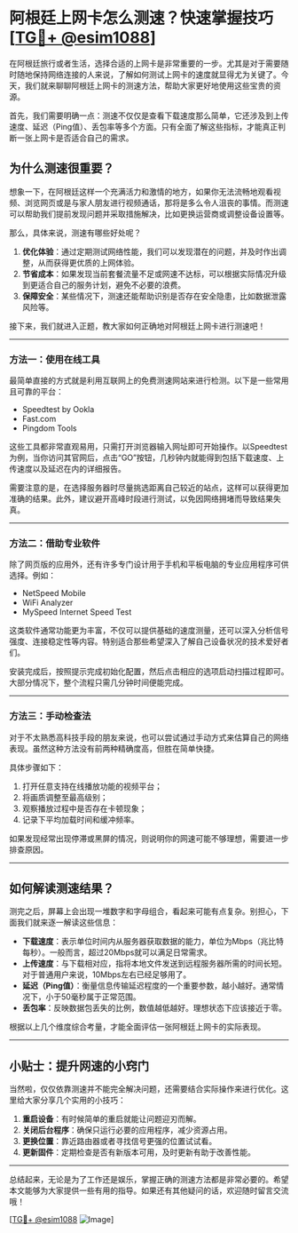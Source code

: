 # 阿根廷上网卡怎么测速？快速掌握技巧[[TG💪+ @esim1088](https://t.me/s/esim1088)]

在阿根廷旅行或者生活，选择合适的上网卡是非常重要的一步。尤其是对于需要随时随地保持网络连接的人来说，了解如何测试上网卡的速度就显得尤为关键了。今天，我们就来聊聊阿根廷上网卡的测速方法，帮助大家更好地使用这些宝贵的资源。

首先，我们需要明确一点：测速不仅仅是查看下载速度那么简单，它还涉及到上传速度、延迟（Ping值）、丢包率等多个方面。只有全面了解这些指标，才能真正判断一张上网卡是否适合自己的需求。

## 为什么测速很重要？

想象一下，在阿根廷这样一个充满活力和激情的地方，如果你无法流畅地观看视频、浏览网页或是与家人朋友进行视频通话，那将是多么令人沮丧的事情。而测速可以帮助我们提前发现问题并采取措施解决，比如更换运营商或调整设备设置等。

那么，具体来说，测速有哪些好处呢？

1. **优化体验**：通过定期测试网络性能，我们可以发现潜在的问题，并及时作出调整，从而获得更优质的上网体验。
2. **节省成本**：如果发现当前套餐流量不足或网速不达标，可以根据实际情况升级到更适合自己的服务计划，避免不必要的浪费。
3. **保障安全**：某些情况下，测速还能帮助识别是否存在安全隐患，比如数据泄露风险等。

接下来，我们就进入正题，教大家如何正确地对阿根廷上网卡进行测速吧！

---

### 方法一：使用在线工具

最简单直接的方式就是利用互联网上的免费测速网站来进行检测。以下是一些常用且可靠的平台：

- Speedtest by Ookla
- Fast.com
- Pingdom Tools

这些工具都非常直观易用，只需打开浏览器输入网址即可开始操作。以Speedtest为例，当你访问其官网后，点击“GO”按钮，几秒钟内就能得到包括下载速度、上传速度以及延迟在内的详细报告。

需要注意的是，在选择服务器时尽量挑选距离自己较近的站点，这样可以获得更加准确的结果。此外，建议避开高峰时段进行测试，以免因网络拥堵而导致结果失真。

---

### 方法二：借助专业软件

除了网页版的应用外，还有许多专门设计用于手机和平板电脑的专业应用程序可供选择。例如：

- NetSpeed Mobile
- WiFi Analyzer
- MySpeed Internet Speed Test

这类软件通常功能更为丰富，不仅可以提供基础的速度测量，还可以深入分析信号强度、连接稳定性等内容。特别适合那些希望深入了解自己设备状况的技术爱好者们。

安装完成后，按照提示完成初始化配置，然后点击相应的选项启动扫描过程即可。大部分情况下，整个流程只需几分钟时间便能完成。

---

### 方法三：手动检查法

对于不太熟悉高科技手段的朋友来说，也可以尝试通过手动方式来估算自己的网络表现。虽然这种方法没有前两种精确度高，但胜在简单快捷。

具体步骤如下：
1. 打开任意支持在线播放功能的视频平台；
2. 将画质调整至最高级别；
3. 观察播放过程中是否存在卡顿现象；
4. 记录下平均加载时间和缓冲频率。

如果发现经常出现停滞或黑屏的情况，则说明你的网速可能不够理想，需要进一步排查原因。

---

## 如何解读测速结果？

测完之后，屏幕上会出现一堆数字和字母组合，看起来可能有点复杂。别担心，下面我们就来逐一解读这些信息：

- **下载速度**：表示单位时间内从服务器获取数据的能力，单位为Mbps（兆比特每秒）。一般而言，超过20Mbps就可以满足日常需求。
- **上传速度**：与下载相对应，指将本地文件发送到远程服务器所需的时间长短。对于普通用户来说，10Mbps左右已经足够用了。
- **延迟（Ping值）**：衡量信息传输延迟程度的一个重要参数，越小越好。通常情况下，小于50毫秒属于正常范围。
- **丢包率**：反映数据包丢失的比例，数值越低越好。理想状态下应该接近于零。

根据以上几个维度综合考量，才能全面评估一张阿根廷上网卡的实际表现。

---

## 小贴士：提升网速的小窍门

当然啦，仅仅依靠测速并不能完全解决问题，还需要结合实际操作来进行优化。这里给大家分享几个实用的小技巧：

1. **重启设备**：有时候简单的重启就能让问题迎刃而解。
2. **关闭后台程序**：确保只运行必要的应用程序，减少资源占用。
3. **更换位置**：靠近路由器或者寻找信号更强的位置试试看。
4. **更新固件**：定期检查是否有新版本可用，及时更新有助于改善性能。

---

总结起来，无论是为了工作还是娱乐，掌握正确的测速方法都是非常必要的。希望本文能够为大家提供一些有用的指导。如果还有其他疑问的话，欢迎随时留言交流哦！

[[TG💪+ @esim1088](https://t.me/s/esim1088) ![Image](https://i.postimg.cc/4NQfJmqS/Snipaste-2025-05-13-00-14-12.png)]